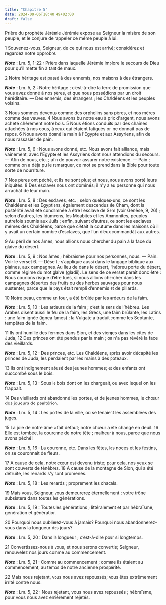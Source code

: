 ```yaml
---
title: "Chapitre 5"
date: 2024-09-06T18:40:49+02:00
draft: false
---
```



Prière du prophète Jérémie
Jérémie expose au Seigneur la misère de son peuple, et le conjure de rappeler ce même peuple à lui.


1 Souvenez-vous, Seigneur, de ce qui nous est arrivé; considérez et regardez notre opprobre.

***Note*** :  Lm. 5, 1-22 : Prière dans laquelle Jérémie implore le secours de Dieu pour qu’il mette fin à tant de maux.

2 Notre héritage est passé à des ennemis, nos maisons à des étrangers.

***Note*** :  Lm. 5, 2 : Notre héritage ; c’est-à-dire la terre de promission que vous avez donné à nos pères, et que nous possédions par un droit héréditaire. ― Des ennemis, des étrangers ; les Chaldéens et les peuples voisins.

3 Nous sommes devenus comme des orphelins sans pères, et nos mères comme des veuves. 4 Nous avons bu notre eau à prix d'argent, nous avons acheté chèrement notre bois. 5 Nous étions conduits par des chaînes attachées à nos cous, à ceux qui étaient fatigués on ne donnait pas de repos. 6 Nous avons donné la main à l'Egypte et aux Assyriens, afin de nous rassasier de pain.

***Note*** :  Lm. 5, 6 : Nous avons donné, etc. Nous avons fait alliance, mais vainement, avec l’Egypte et les Assyriens dont nous attendions du secours. ― Afin de nous, etc. ; afin de pouvoir assurer notre existence. ― Pain ; comme on a déjà pu le remarquer, ce mot se prend dans la Bible pour toute sorte de nourriture.


7 Nos pères ont péché, et ils ne sont plus; et nous, nous avons porté leurs iniquités. 8 Des esclaves nous ont dominés; il n'y a eu personne qui nous arrachât de leur main.

***Note*** :  Lm. 5, 8 : Des esclaves, etc. ; selon quelques-uns, ce sont les Chaldéens et les Egyptiens, également descendus de Cham, dont la postérité avait été condamnée à être l’esclave de Sem (voir Genèse, 9, 26) ; selon d’autres, les Iduméens, les Moabites et les Ammonites, peuples autrefois soumis aux Juifs ; enfin, suivant d’autres, ce sont les esclaves mêmes des Chaldéens, parce que c’était la coutume dans les maisons où il y avait un certain nombre d’esclaves, que l’un d’eux commandât aux autres.

9 Au péril de nos âmes, nous allions nous chercher du pain à la face du glaive du désert.

***Note*** :  Lm. 5, 9 : Nos âmes ; hébraïsme pour nos personnes, nous. ― Pain. Voir le verset 6. ― Désert ; s’applique aussi dans le langage biblique aux plaines, aux campagnes. Au lieu de dans le désert, l’hébreu porte du désert, comme régime du mot glaive (gladii). Le sens de ce verset paraît donc être : Nous courions risque d’être tués, si nous allions chercher dans les campagnes désertes des fruits ou des herbes sauvages pour nous sustenter, parce que le pays était rempli d’ennemis et de pillards.

10 Notre peau, comme un four, a été brûlée par les ardeurs de la faim.

***Note*** :  Lm. 5, 10 : Les ardeurs de la faim ; c’est le sens de l’hébreu. Les Arabes disent aussi le feu de la faim, les Grecs, une faim brûlante, les Latins : une faim ignée (ignea fames) ; la Vulgate a traduit comme les Septante, tempêtes de la faim.


11 Ils ont humilié des femmes dans Sion, et des vierges dans les cités de Juda, 12 Des princes ont été pendus par la main ; on n'a pas révéré la face des vieillards.

***Note*** :  Lm. 5, 12 : Des princes, etc. Les Chaldéens, après avoir décapité les princes de Juda, les pendaient par les mains à des poteaux.

13 Ils ont indignement abusé des jeunes hommes; et des enfants ont succombé sous le bois.

***Note*** :  Lm. 5, 13 : Sous le bois dont on les chargeait, ou avec lequel on les frappait.

14 Des vieillards ont abandonné les portes, et de jeunes hommes, le chœur des joueurs de psaltérion.

***Note*** :  Lm. 5, 14 : Les portes de la ville, où se tenaient les assemblées des juges.


15 La joie de notre âme a fait défaut; notre chœur a été changé en deuil. 16 Elle est tombée, la couronne de notre tête ; malheur à nous, parce que nous avons péché!

***Note*** :  Lm. 5, 16 : La couronne, etc. Dans les fêtes, les noces et les festins, on se couronnait de fleurs.

17 A cause de cela, notre cœur est devenu triste; pour cela, nos yeux se sont couverts de ténèbres. 18 A cause de la montagne de Sion, qui a été détruite, les renards s'y sont promenés.

***Note*** :  Lm. 5, 18 : Les renards ; proprement les chacals.


19 Mais vous, Seigneur, vous demeurerez éternellement ; votre trône subsistera dans toutes les générations.

***Note*** :  Lm. 5, 19 : Toutes les générations ; littéralement et par hébraïsme, génération et génération.

20 Pourquoi nous oublierez-vous à jamais? Pourquoi nous abandonnerez-vous dans la longueur des jours?

***Note*** :  Lm. 5, 20 : Dans la longueur ; c’est-à-dire pour si longtemps.

21 Convertissez-nous à vous, et nous serons convertis; Seigneur, renouvelez nos jours comme au commencement.

***Note*** :  Lm. 5, 21 : Comme au commencement ; comme ils étaient au commencement, au temps de notre ancienne prospérité.

22 Mais nous rejetant, vous nous avez repoussés; vous êtes extrêmement irrité contre nous.

***Note*** :  Lm. 5, 22 : Nous rejetant, vous nous avez repoussés ; hébraïsme, pour vous nous avez entièrement rejetés.
